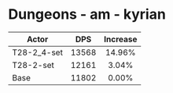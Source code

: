 # Dungeons - am - kyrian
| Actor | DPS | Increase |
|---|:---:|:---:|
|T28-2_4-set|13568|14.96%|
|T28-2-set|12161|3.04%|
|Base|11802|0.00%|
